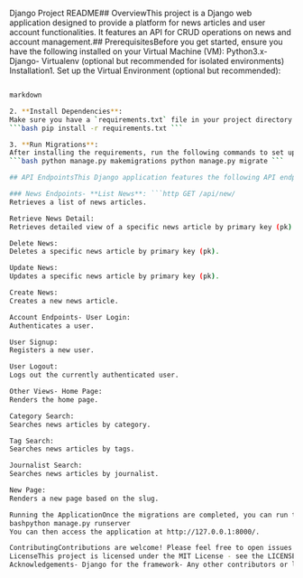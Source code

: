 Django Project README## OverviewThis project is a Django web application designed to provide a platform for news articles and user account functionalities. It features an API for CRUD operations on news and account management.## PrerequisitesBefore you get started, ensure you have the following installed on your Virtual Machine (VM):
Python3.x- Django- Virtualenv (optional but recommended for isolated environments)
Installation1. Set up the Virtual Environment (optional but recommended):
```bash virtualenv venv source venv/bin/activate # On Windows, use venv\Scripts\activate

markdown

2. **Install Dependencies**:  
Make sure you have a `requirements.txt` file in your project directory. Run:  
```bash pip install -r requirements.txt ```  

3. **Run Migrations**:  
After installing the requirements, run the following commands to set up your database:  
```bash python manage.py makemigrations python manage.py migrate ```  

## API EndpointsThis Django application features the following API endpoints:  

### News Endpoints- **List News**: ```http GET /api/new/  
Retrieves a list of news articles.

Retrieve News Detail:
Retrieves detailed view of a specific news article by primary key (pk).

Delete News:
Deletes a specific news article by primary key (pk).

Update News:
Updates a specific news article by primary key (pk).

Create News:
Creates a new news article.

Account Endpoints- User Login:
Authenticates a user.

User Signup:
Registers a new user.

User Logout:
Logs out the currently authenticated user.

Other Views- Home Page:
Renders the home page.

Category Search:
Searches news articles by category.

Tag Search:
Searches news articles by tags.

Journalist Search:
Searches news articles by journalist.

New Page:
Renders a new page based on the slug.

Running the ApplicationOnce the migrations are completed, you can run the Django development server with:
bashpython manage.py runserver
You can then access the application at http://127.0.0.1:8000/.

ContributingContributions are welcome! Please feel free to open issues or submit pull requests for improvements and new features.
LicenseThis project is licensed under the MIT License - see the LICENSE file for details.
Acknowledgements- Django for the framework- Any other contributors or libraries you wish to acknowledge